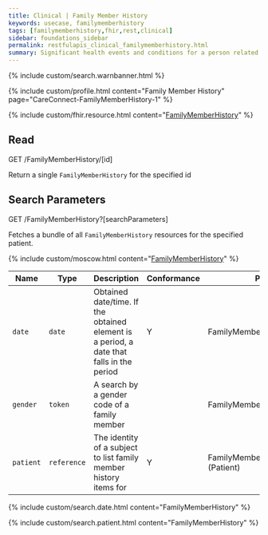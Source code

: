 ```yaml
---
title: Clinical | Family Member History
keywords: usecase, familymemberhistory
tags: [familymemberhistory,fhir,rest,clinical]
sidebar: foundations_sidebar
permalink: restfulapis_clinical_familymemberhistory.html
summary: Significant health events and conditions for a person related to the patient relevant in the context of care for the patient.
---
```

{% include custom/search.warnbanner.html %}

{% include custom/profile.html content="Family Member History" page="CareConnect-FamilyMemberHistory-1" %}

{% include custom/fhir.resource.html content="[FamilyMemberHistory](https://www.hl7.org/fhir/DSTU2/familymemberhistory.html#search)" %}

## Read ##

<div markdown="span" class="alert alert-success" role="alert">
GET /FamilyMemberHistory/[id]</div>

Return a single `FamilyMemberHistory` for the specified id

## Search Parameters ##

<div markdown="span" class="alert alert-success" role="alert">
GET /FamilyMemberHistory?[searchParameters]</div>

Fetches a bundle of all `FamilyMemberHistory` resources for the specified patient.

{% include custom/moscow.html content="[FamilyMemberHistory](https://www.hl7.org/fhir/DSTU2/familymemberhistory.html#search)" %}

| Name | Type | Description | Conformance | Path |
|------|------|-------------|-------|------|
| `date` | `date` | Obtained date/time. If the obtained element is a period, a date that falls in the period | Y | FamilyMemberHistory.date |
| `gender` | `token` | A search by a gender code of a family member |  | FamilyMemberHistory.gender |
| `patient` | `reference` | The identity of a subject to list family member history items for | Y | FamilyMemberHistory.patient<br>(Patient) |

{% include custom/search.date.html content="FamilyMemberHistory" %}

{% include custom/search.patient.html content="FamilyMemberHistory" %}

